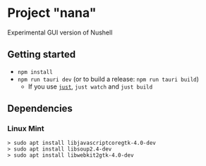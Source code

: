 # Project "nana"

Experimental GUI version of Nushell

## Getting started

-   `npm install`
-   `npm run tauri dev` (or to build a release: `npm run tauri build`)
    -   If you use [`just`](https://github.com/casey/just), `just watch` and `just build`

## Dependencies

### Linux Mint

```
> sudo apt install libjavascriptcoregtk-4.0-dev
> sudo apt install libsoup2.4-dev
> sudo apt install libwebkit2gtk-4.0-dev
```
